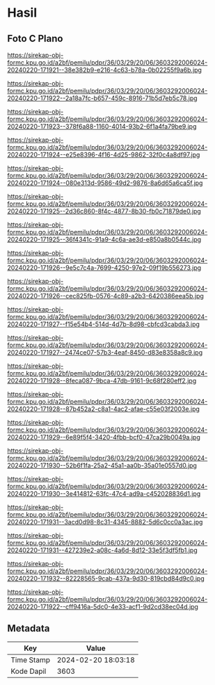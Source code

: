 # Hasil

## Foto C Plano

https://sirekap-obj-formc.kpu.go.id/a2bf/pemilu/pdpr/36/03/29/20/06/3603292006024-20240220-171921--38e382b9-e216-4c63-b78a-0b02255f9a6b.jpg

https://sirekap-obj-formc.kpu.go.id/a2bf/pemilu/pdpr/36/03/29/20/06/3603292006024-20240220-171922--2a18a7fc-b657-459c-8916-71b5d7eb5c78.jpg

https://sirekap-obj-formc.kpu.go.id/a2bf/pemilu/pdpr/36/03/29/20/06/3603292006024-20240220-171923--378f6a88-1160-4014-93b2-6f1a4fa79be9.jpg

https://sirekap-obj-formc.kpu.go.id/a2bf/pemilu/pdpr/36/03/29/20/06/3603292006024-20240220-171924--e25e8396-4f16-4d25-9862-32f0c4a8df97.jpg

https://sirekap-obj-formc.kpu.go.id/a2bf/pemilu/pdpr/36/03/29/20/06/3603292006024-20240220-171924--080e313d-9586-49d2-9876-8a6d65a6ca5f.jpg

https://sirekap-obj-formc.kpu.go.id/a2bf/pemilu/pdpr/36/03/29/20/06/3603292006024-20240220-171925--2d36c860-8f4c-4877-8b30-fb0c71879de0.jpg

https://sirekap-obj-formc.kpu.go.id/a2bf/pemilu/pdpr/36/03/29/20/06/3603292006024-20240220-171925--36f4341c-91a9-4c6a-ae3d-e850a8b0544c.jpg

https://sirekap-obj-formc.kpu.go.id/a2bf/pemilu/pdpr/36/03/29/20/06/3603292006024-20240220-171926--9e5c7c4a-7699-4250-97e2-09f19b556273.jpg

https://sirekap-obj-formc.kpu.go.id/a2bf/pemilu/pdpr/36/03/29/20/06/3603292006024-20240220-171926--cec825fb-0576-4c89-a2b3-6420386eea5b.jpg

https://sirekap-obj-formc.kpu.go.id/a2bf/pemilu/pdpr/36/03/29/20/06/3603292006024-20240220-171927--f15e54b4-514d-4d7b-8d98-cbfcd3cabda3.jpg

https://sirekap-obj-formc.kpu.go.id/a2bf/pemilu/pdpr/36/03/29/20/06/3603292006024-20240220-171927--2474ce07-57b3-4eaf-8450-d83e8358a8c9.jpg

https://sirekap-obj-formc.kpu.go.id/a2bf/pemilu/pdpr/36/03/29/20/06/3603292006024-20240220-171928--8feca087-9bca-47db-9161-9c68f280eff2.jpg

https://sirekap-obj-formc.kpu.go.id/a2bf/pemilu/pdpr/36/03/29/20/06/3603292006024-20240220-171928--87b452a2-c8a1-4ac2-afae-c55e03f2003e.jpg

https://sirekap-obj-formc.kpu.go.id/a2bf/pemilu/pdpr/36/03/29/20/06/3603292006024-20240220-171929--6e89f5f4-3420-4fbb-bcf0-47ca29b0049a.jpg

https://sirekap-obj-formc.kpu.go.id/a2bf/pemilu/pdpr/36/03/29/20/06/3603292006024-20240220-171930--52b6f1fa-25a2-45a1-aa0b-35a01e0557d0.jpg

https://sirekap-obj-formc.kpu.go.id/a2bf/pemilu/pdpr/36/03/29/20/06/3603292006024-20240220-171930--3e414812-63fc-47c4-ad9a-c452028836d1.jpg

https://sirekap-obj-formc.kpu.go.id/a2bf/pemilu/pdpr/36/03/29/20/06/3603292006024-20240220-171931--3acd0d98-8c31-4345-8882-5d6c0cc0a3ac.jpg

https://sirekap-obj-formc.kpu.go.id/a2bf/pemilu/pdpr/36/03/29/20/06/3603292006024-20240220-171931--427239e2-a08c-4a6d-8d12-33e5f3df5fb1.jpg

https://sirekap-obj-formc.kpu.go.id/a2bf/pemilu/pdpr/36/03/29/20/06/3603292006024-20240220-171932--82228565-9cab-437a-9d30-819cbd84d9c0.jpg

https://sirekap-obj-formc.kpu.go.id/a2bf/pemilu/pdpr/36/03/29/20/06/3603292006024-20240220-171922--cff9416a-5dc0-4e33-acf1-9d2cd38ec04d.jpg


## Metadata

| Key        | Value               |
| ---------- | ------------------- |
| Time Stamp | 2024-02-20 18:03:18 |
| Kode Dapil | 3603                |




